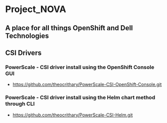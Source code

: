 # Project_NOVA
## A place for all things OpenShift and Dell Technologies

## CSI Drivers

### PowerScale - CSI driver install using the OpenShift Console GUI
- https://github.com/theocrithary/PowerScale-CSI-OpenShift-Console.git

### PowerScale - CSI driver install using the Helm chart method through CLI
- https://github.com/theocrithary/PowerScale-CSI-Helm.git

